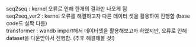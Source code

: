 seq2seq : kernel 오류로 인해 한개의 결과만 나오게 됨 <br/>
seq2seq_ver2 : kernel 오류를 해결하고자 다른 데이터 셋을 활용하여 진행함 (base code도 살짝 다름)<br/>
transformer : wandb import해서 데이터셋을 활용해보고자 하였지만, 오류로 인해 dataset을 다운받아서 진행함. (추후 해결해볼 것!)

